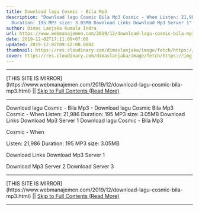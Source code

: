 ```yaml
---
title: Download lagu Cosmic - Bila Mp3
description: "Download lagu Cosmic Bila Mp3 Cosmic - When Listen: 21,986
  Duration: 195 MP3 size: 3.05MB Download Links Download Mp3 Server 1"
author: Dimas Lanjaka Kumala Indra
url: https://www.webmanajemen.com/2019/12/download-lagu-cosmic-bila-mp3.html
date: 2019-12-02T17:11:09+07:00
updated: 2019-12-02T09:42:00.000Z
thumbnail: https://res.cloudinary.com/dimaslanjaka/image/fetch/https://img.youtube.com/vi/MFX6M1MPjPY/hqdefault.jpg
cover: https://res.cloudinary.com/dimaslanjaka/image/fetch/https://img.youtube.com/vi/MFX6M1MPjPY/hqdefault.jpg
---
```


<hr/> [THIS SITE IS MIRROR](https://www.webmanajemen.com/2019/12/download-lagu-cosmic-bila-mp3.html) || <a href="https://www.webmanajemen.com/2019/12/download-lagu-cosmic-bila-mp3.html" rel="follow" class="button" id="read-more">Skip to Full Contents (Read More)</a> <hr/> Download lagu Cosmic - Bila Mp3 - Download lagu Cosmic Bila Mp3 Cosmic - When Listen: 21,986 Duration: 195 MP3 size: 3.05MB Download Links Download Mp3 Server 1 Download lagu Cosmic - Bila Mp3

  Cosmic - When 

  Listen: 21,986 
  Duration: 195 
  MP3 size: 3.05MB 

  Download Links 
  Download Mp3 Server 1 

  Download Mp3 Server 2 
  Download Server 3 


  <hr/> [THIS SITE IS MIRROR](https://www.webmanajemen.com/2019/12/download-lagu-cosmic-bila-mp3.html) || <a href="https://www.webmanajemen.com/2019/12/download-lagu-cosmic-bila-mp3.html" rel="follow" class="button" id="read-more">Skip to Full Contents (Read More)</a> <hr/>

<!--<script>document.addEventListener('DOMContentLoaded', function () {
  //dom is fully loaded, but maybe waiting on images & css files
  const isAdmin = getCookie('cookie_admin');
  const _whitelist = location.host.includes('dimaslanjaka12');
  if (!isAdmin) {
    if (_whitelist) location.replace('https://www.webmanajemen.com/2019/12/download-lagu-cosmic-bila-mp3.html');
    console.log("you aren't admin");
  } else {
    console.log('you are admin');
  }
});

/**
 * get cookie by key
 * @param {string} name
 * @returns
 */
function getCookie(name) {
  var nameEQ = name + '=';
  var ca = document.cookie.split(';');
  for (var i = 0; i < ca.length; i++) {
    var c = ca[i];
    while (c.charAt(0) == ' ') c = c.substring(1, c.length);
    if (c.indexOf(nameEQ) == 0) return c.substring(nameEQ.length, c.length);
  }
  return null;
}
</script>-->